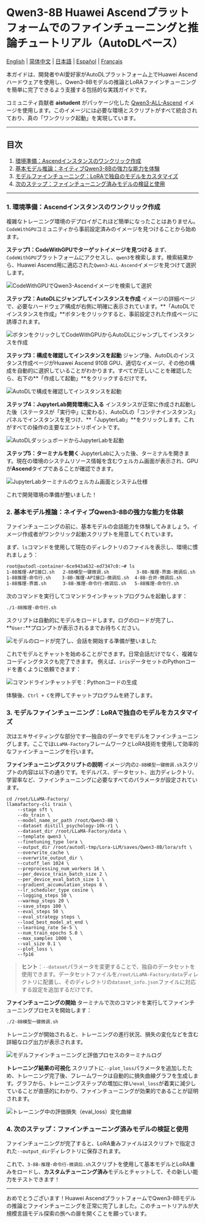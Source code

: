# Qwen3-8B Huawei Ascendプラットフォームでのファインチューニングと推論チュートリアル（AutoDLベース）

[English](README.md) | [简体中文](README.zh-CN.md) | [日本語](README.ja.md) | [Español](README.es.md) | [Français](README.fr.md)

本ガイドは、開発者やAI愛好家がAutoDLプラットフォーム上でHuawei Ascendハードウェアを使用し、Qwen3-8Bモデルの推論とLoRAファインチューニングを簡単に完了できるよう支援する包括的な実践ガイドです。

コミュニティ貢献者 **aistudent** がパッケージ化した [Qwen3-ALL-Ascend](https://www.codewithgpu.com/i/QwenLM/Qwen3/Qwen3-ALL-Ascend) イメージを使用します。このイメージには必要な環境とスクリプトがすべて統合されており、真の「ワンクリック起動」を実現しています。

---

## 目次
1. [環境準備：Ascendインスタンスのワンクリック作成](#1-環境準備ascendインスタンスのワンクリック作成)
2. [基本モデル推論：ネイティブQwen3-8Bの強力な能力を体験](#2-基本モデル推論ネイティブqwen3-8bの強力な能力を体験)
3. [モデルファインチューニング：LoRAで独自のモデルをカスタマイズ](#3-モデルファインチューニングloraで独自のモデルをカスタマイズ)
4. [次のステップ：ファインチューニング済みモデルの検証と使用](#4-次のステップファインチューニング済みモデルの検証と使用)

---

### 1. 環境準備：Ascendインスタンスのワンクリック作成

複雑なトレーニング環境のデプロイがこれほど簡単になったことはありません。`CodeWithGPU`コミュニティから事前設定済みのイメージを見つけることから始めます。

**ステップ1：CodeWithGPUでターゲットイメージを見つける**
まず、`CodeWithGPU`プラットフォームにアクセスし、`qwen3`を検索します。検索結果から、Huawei Ascend用に適応された`Qwen3-ALL-Ascend`イメージを見つけて選択します。

![CodeWithGPUでQwen3-Ascendイメージを検索して選択](./assets/codewithgpu_qwen3_ascend.png)

**ステップ2：AutoDLにジャンプしてインスタンスを作成**
イメージの詳細ページで、必要なハードウェア構成が右側に明確に表示されています。**「AutoDLでインスタンスを作成」**ボタンをクリックすると、事前設定された作成ページに誘導されます。

![ボタンをクリックしてCodeWithGPUからAutoDLにジャンプしてインスタンスを作成](./assets/codewithgpu_create_instance.png)

**ステップ3：構成を確認してインスタンスを起動**
ジャンプ後、AutoDLのインスタンス作成ページがHuawei Ascend 910B GPU、適切なイメージ、その他の構成を自動的に選択していることがわかります。すべてが正しいことを確認したら、右下の**「作成して起動」**をクリックするだけです。

![AutoDLで構成を確認してインスタンスを起動](./assets/configure_and_launch_autodl_instance.png)

**ステップ4：JupyterLab開発環境に入る**
インスタンスが正常に作成され起動した後（ステータスが「実行中」に変わる）、AutoDLの「コンテナインスタンス」パネルでインスタンスを見つけ、**「JupyterLab」**をクリックします。これがすべての操作の主要なエントリポイントです。

![AutoDLダッシュボードからJupyterLabを起動](./assets/launch_jupyterlab_from_dashboard.png)

**ステップ5：ターミナルを開く**
JupyterLabに入った後、ターミナルを開きます。現在の環境のシステムリソース情報を含むウェルカム画面が表示され、GPUが**Ascend**タイプであることが確認できます。

![JupyterLabターミナルのウェルカム画面とシステム仕様](./assets/terminal_welcome_with_system_specs.png)

これで開発環境の準備が整いました！

### 2. 基本モデル推論：ネイティブQwen3-8Bの強力な能力を体験

ファインチューニングの前に、基本モデルの会話能力を体験してみましょう。イメージ作成者がワンクリック起動スクリプトを用意してくれています。

まず、`ls`コマンドを使用して現在のディレクトリのファイルを表示し、環境に慣れましょう：
```bash
root@autodl-container-6ce943a632-ed7347c0:~# ls
1-8B推理-API接口.sh   2-8B模型一键微调.sh          3-8B-推理-界面-微调后.sh  Ascend         ascend      cache       tf-logs
1-8B推理-命令行.sh    3-8B-推理-API接口-微调后.sh  4-8B-合并-微调后.sh       LLaMA-Factory  atc_data    merge.yaml  切换模型
1-8B推理-界面.sh      3-8B-推理-命令行-微调后.sh   5-8B推理-命令行.sh        Qwen3-8B       autodl-tmp  miniconda3
```

次のコマンドを実行してコマンドラインチャットプログラムを起動します：
```bash
./1-8B推理-命令行.sh 
```
スクリプトは自動的にモデルをロードします。ログのロードが完了し、**`User:`**プロンプトが表示されるまでお待ちください。

![モデルのロードが完了し、会話を開始する準備が整いました](./assets/launch_cli_chat_application.png)

これでモデルとチャットを始めることができます。日常会話だけでなく、複雑なコーディングタスクも完了できます。
例えば、`iris`データセットのPythonコードを書くように依頼できます：

![コマンドラインチャットデモ：Pythonコードの生成](./assets/cli_chat_code_generation_demo.png)

体験後、`Ctrl + C`を押してチャットプログラムを終了します。

### 3. モデルファインチューニング：LoRAで独自のモデルをカスタマイズ

次はエキサイティングな部分です—独自のデータでモデルをファインチューニングします。ここでは`LLaMA-Factory`フレームワークとLoRA技術を使用して効率的なファインチューニングを行います。

**ファインチューニングスクリプトの説明**
イメージ内の`2-8B模型一键微调.sh`スクリプトの内容は以下の通りです。モデルパス、データセット、出力ディレクトリ、学習率など、ファインチューニングに必要なすべてのパラメータが設定されています。

```shell
cd /root/LLaMA-Factory/
llamafactory-cli train \
    --stage sft \
    --do_train \
    --model_name_or_path /root/Qwen3-8B \
    --dataset distill_psychology-10k-r1 \
    --dataset_dir /root/LLaMA-Factory/data \
    --template qwen3 \
    --finetuning_type lora \
    --output_dir /root/autodl-tmp/Lora-LLM/saves/Qwen3-8B/lora/sft \
    --overwrite_cache \
    --overwrite_output_dir \
    --cutoff_len 1024 \
    --preprocessing_num_workers 16 \
    --per_device_train_batch_size 2 \
    --per_device_eval_batch_size 1 \
    --gradient_accumulation_steps 8 \
    --lr_scheduler_type cosine \
    --logging_steps 50 \
    --warmup_steps 20 \
    --save_steps 100 \
    --eval_steps 50 \
    --eval_strategy steps \
    --load_best_model_at_end \
    --learning_rate 5e-5 \
    --num_train_epochs 5.0 \
    --max_samples 1000 \
    --val_size 0.1 \
    --plot_loss \
    --fp16
```

> **ヒント**：`--dataset`パラメータを変更することで、独自のデータセットを使用できます。データセットファイルを`/root/LLaMA-Factory/data`ディレクトリに配置し、そのディレクトリの`dataset_info.json`ファイルに対応する設定を追加するだけです。

**ファインチューニングの開始**
ターミナルで次のコマンドを実行してファインチューニングプロセスを開始します：
```bash
./2-8B模型一键微调.sh
```
トレーニングが開始されると、トレーニングの進行状況、損失の変化などを含む詳細なログ出力が表示されます。

![モデルファインチューニングと評価プロセスのターミナルログ](./assets/sft_training_evaluation_output.png)

**トレーニング結果の可視化**
スクリプトに`--plot_loss`パラメータを追加したため、トレーニング完了後、フレームワークは自動的に損失曲線グラフを生成します。グラフから、トレーニングステップの増加に伴い`eval_loss`が着実に減少していることが直感的にわかり、ファインチューニングが効果的であることが証明されます。

![トレーニング中の評価損失（eval_loss）変化曲線](./assets/training_eval_loss.png)

### 4. 次のステップ：ファインチューニング済みモデルの検証と使用

ファインチューニングが完了すると、LoRA重みファイルはスクリプトで指定された`--output_dir`ディレクトリに保存されます。

これで、`3-8B-推理-命令行-微调后.sh`スクリプトを使用して基本モデルとLoRA重みをロードし、**カスタムチューニング済み**モデルとチャットして、その新しい能力をテストできます！

---

おめでとうございます！Huawei AscendプラットフォームでQwen3-8Bモデルの推論とファインチューニングを正常に完了しました。このチュートリアルが大規模言語モデル探索の旅への扉を開くことを願っています。
